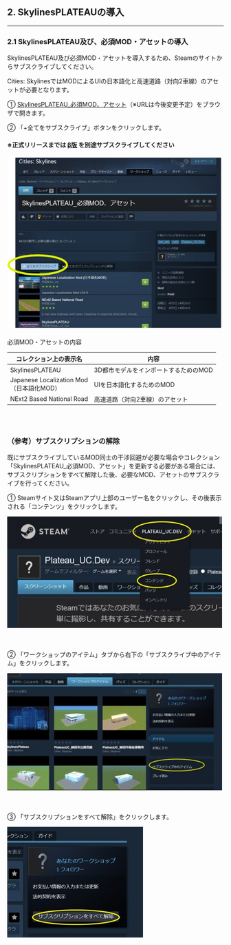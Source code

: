 ## 2.  SkylinesPLATEAUの導入

------

### 2.1 SkylinesPLATEAU及び、必須MOD・アセットの導入

SkylinesPLATEAU及び必須MOD・アセットを導入するため、Steamのサイトからサブスクライブしてください。

Cities: SkylinesではMODによるUIの日本語化と高速道路（対向2車線）のアセットが必要となります。

① [SkylinesPLATEAU_必須MOD、アセット](https://steamcommunity.com/sharedfiles/filedetails/?id=3108309824)（※URLは今後変更予定）をブラウザで開きます。

② 「+全てをサブスクライブ」ボタンをクリックします。

#### ※正式リリースまでは [β版](https://steamcommunity.com/sharedfiles/filedetails/?id=3040941129) を別途サブスクライブしてください

<!--
「+全てをサブスクライブ」ボタン<br>  -->
<img src="../resources/userMan/1-2-1-1.jpg" style="width:500px" />
<br>
<br>
必須MOD・アセットの内容

|コレクション上の表示名	|内容|
|-------------------|-------------------|
|SkylinesPLATEAU	|3D都市モデルをインポートするためのMOD|
Japanese Localization Mod <br> （日本語化MOD）	|UIを日本語化するためのMOD|
|NExt2 Based National Road	|高速道路（対向2車線）のアセット|

<br>
<br>

### （参考）サブスクリプションの解除

既にサブスクライブしているMOD同士の干渉回避が必要な場合やコレクション「SkylinesPLATEAU_必須MOD、アセット」を更新する必要がある場合には、サブスクリプションをすべて解除した後、必要なMOD、アセットのサブスクライブを行ってください。

① Steamサイト又はSteamアプリ上部のユーザー名をクリックし、その後表示される「コンテンツ」をクリックします。


<img src="../resources/userMan/1-2-2-1.jpg" style="width:500px" />
<br>
<br>
<br>

② 「ワークショップのアイテム」タブから右下の「サブスクライブ中のアイテム」をクリックします。


<img src="../resources/userMan/1-2-2-2.jpg" style="width:500px" />
<br>
<br>
<br>

③ 「サブスクリプションをすべて解除」をクリックします。


<img src="../resources/userMan/1-2-2-3.jpg" style="zoom: 100%;" />
